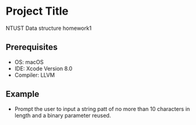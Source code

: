 # Project Title
NTUST Data structure homework1

## Prerequisites
* OS: macOS
* IDE: Xcode Version 8.0
* Compiler: LLVM

## Example
* Prompt the user to input a string patt of no more than 10 characters in length and a binary parameter reused.
